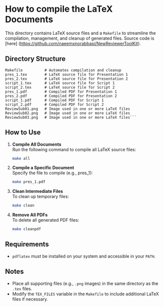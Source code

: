 # How to compile the LaTeX Documents

This directory contains LaTeX source files and a `Makefile` to streamline the compilation, management, and cleanup of generated files. Source code is [here] (https://github.com/naeemxnorabbasi/NewReviewerToolKit).

## Directory Structure

```plaintext
Makefile          # Automates compilation and cleanup
pres_1.tex        # LaTeX source file for Presentation 1
pres_2.tex        # LaTeX source file for Presentation 2
script_1.tex      # LaTeX source file for Script 1
script_2.tex      # LaTeX source file for Script 2
pres_1.pdf        # Compiled PDF for Presentation 1
pres_2.pdf        # Compiled PDF for Presentation 2
script_1.pdf      # Compiled PDF for Script 1
script_2.pdf      # Compiled PDF for Script 2
ReviewSub01.png   # Image used in one or more LaTeX files
ReviewSub02.png   # Image used in one or more LaTeX files
ReviewSub03.png   # Image used in one or more LaTeX files```
```
## How to Use
1. **Compile All Documents**  
   Run the following command to compile all LaTeX source files:

   ```bash
   make all
   ```

2. **Compile a Specific Document**  
   Specify the file to compile (e.g., pres_1):

   ```bash
   make pres_1.pdf
   ```

3. **Clean Intermediate Files**  
   To clean up temporary files:

   ```bash
   make clean
   ```

4. **Remove All PDFs**  
   To delete all generated PDF files:

   ```bash
   make cleanpdf
   ```

## Requirements

- `pdflatex` must be installed on your system and accessible in your `PATH`.


## Notes

- Place all supporting files (e.g., `.png` images) in the same directory as the `.tex` files.
- Modify the `TEX_FILES` variable in the `Makefile` to include additional LaTeX files if necessary.
